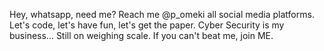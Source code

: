 Hey, whatsapp, need me?
Reach me @p_omeki all social media platforms.
Let's code, let's have fun, let's get the paper.
Cyber Security is my business...
Still on weighing scale. If you can't beat me, join ME.
<!---
p-omeki/p-omeki is a ✨ special ✨ repository because its `README.md` (this file) appears on your GitHub profile.
You can click the Preview link to take a look at your changes.
--->
